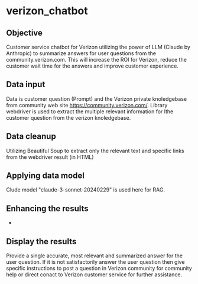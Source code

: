 # verizon_chatbot

## Objective

Customer service chatbot for Verizon utilizing the power of LLM (Claude by Anthropic) to summarize answers for user questions from the community.verizon.com. This will increase the ROI for Verizon, reduce the customer wait time for the answers and improve customer experience.

## Data input

Data is customer question (Prompt) and the Verizon private knoledgebase from community web site https://community.verizon.com/. Library webdriver is used to extract the multiple relevant information for lthe customer question from the verizon knoledgebase.

## Data cleanup

Utilizing Beautiful Soup to extract only the relevant text and specific links from the webdriver result (in HTML)

## Applying data model

Clude model "claude-3-sonnet-20240229" is used here for RAG.

## Enhancing the results

-

## Display the results

Provide a single accurate, most relevant and summarized answer for the user question. If it is not satisfactorily answer the user question then give specific instructions to post a question in Verizon community for community help or direct conact to Verizon customer service for further assistance.

